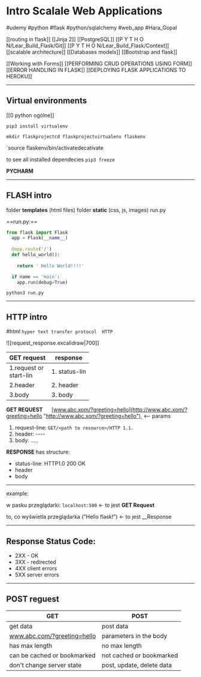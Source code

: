 

# Intro Scalale Web Applications
#udemy
#python  #flask  #python/sqlalchemy  #web_app
#Hara_Gopal 


[[routing in flask]]
[[Jinja 2]]
[[PostgreSQL]]
[[P Y T H O N/Lear_Build_Flask/Git]]
[[P Y T H O N/Lear_Build_Flask/Context]]
[[scalable architecture]]
[[Databases models]]
[[Bootstrap and flask]]

[[Working with Forms]]
[[PERFORMING CRUD OPERATIONS USiNG FORM]]
[[ERROR HANDLING IN FLASK]]
[[DEPLOYING FLASK APPLICATIONS TO HEROKU]]

---

## Virtual environments
[[0 python ogólne]]


`pip3 install virtualenv  `

`mkdir flaskprojectcd flaskprojectvirtualenv flaskenv  `

`source flaskenv/bin/activatedecativate  

to see all installed dependecies
`pip3 freeze`

__PYCHARM__

---

## FLASH intro
  folder **templates** (html files)
  folder **static** (css, js, images) 
  run.py
 
==run.py:==
```py
from flask import Flask
  app = Flask(__name__)
       
  @app.route('/')
  def hello_world():
    
    return ' Hello World!!!!'

  if name == 'main':
    app.run(debug=True)  

```   

`python3 run.py`


---

## HTTP intro

#html 
`hyper text transfer protocol  HTTP`

![[request_response.excalidraw|700]]

  GET request   |    response
--------------- | ---------------- 
 1.request or <br> start-lin | 1. status-lin
 2.header | 2. header
 3.body | 3. body

**GET REQUEST**      [www.abc.xom/?greeting=hello](http://www.abc.xom/?greeting=hello "http://www.abc.xom/?greeting=hello")  <-- params   
1. request-line: `GET/<path to resource>/HTTP 1.1.`
2. header: ----
3. body: .....

__RESPONSE__ has structure:  
- status-line: HTTP1.0 200 OK  
- header  
-  body 

---
example:

w pasku przeglądarki: `localhost:500` <- to jest __GET Request__

to, co wyświetla przeglądarka ("Hello flask!") <- to jest __Response


---

## Response Status Code:
- 2XX - OK
- 3XX - redirected
- 4XX client errors
- 5XX server errors

---

## POST reguest

GET | POST
----| ----
get data | post data
www.abc.com/?greeting=hello | parameters in the body
has max length | no max length
can be cached or bookmarked | not cached or bookmarked
don't change server state | post, update, delete data




























